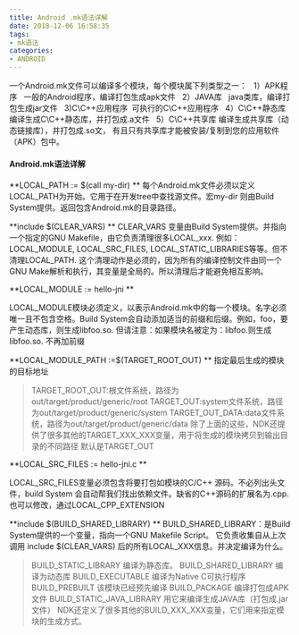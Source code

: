 ```yaml
---
title: Android .mk语法详解
date: 2018-12-06 16:58:35
tags:
- mk语法
categories:
- ANDROID
---
```

一个Android.mk文件可以编译多个模块，每个模块属下列类型之一：
  1）APK程序
  一般的Android程序，编译打包生成apk文件
  2）JAVA库
  java类库，编译打包生成jar文件
  3)C\C++应用程序
 可执行的C\C++应用程序
  4）C\C++静态库 
编译生成C\C++静态库，并打包成.a文件
  5）C\C++共享库
编译生成共享库（动态链接库），并打包成.so文， 有且只有共享库才能被安装/复制到您的应用软件（APK）包中。


#### Android.mk语法详解
**LOCAL_PATH := $(call my-dir) **
每个Android.mk文件必须以定义LOCAL_PATH为开始。它用于在开发tree中查找源文件。宏my-dir 则由Build System提供。返回包含Android.mk的目录路径。

**include $(CLEAR_VARS) **
CLEAR_VARS 变量由Build System提供。并指向一个指定的GNU Makefile，由它负责清理很多LOCAL_xxx.
例如：LOCAL_MODULE, LOCAL_SRC_FILES, LOCAL_STATIC_LIBRARIES等等。但不清理LOCAL_PATH.
这个清理动作是必须的，因为所有的编译控制文件由同一个GNU Make解析和执行，其变量是全局的。所以清理后才能避免相互影响。

**LOCAL_MODULE    := hello-jni **

LOCAL_MODULE模块必须定义，以表示Android.mk中的每一个模块。名字必须唯一且不包含空格。Build System会自动添加适当的前缀和后缀。例如，foo，要产生动态库，则生成libfoo.so. 但请注意：如果模块名被定为：libfoo.则生成libfoo.so. 不再加前缀

**LOCAL_MODULE_PATH :=$(TARGET_ROOT_OUT) **
指定最后生成的模块的目标地址

>TARGET_ROOT_OUT:根文件系统，路径为out/target/product/generic/root
>TARGET_OUT:system文件系统，路径为out/target/product/generic/system
>TARGET_OUT_DATA:data文件系统，路径为out/target/product/generic/data
>除了上面的这些，NDK还提供了很多其他的TARGET_XXX_XXX变量，用于将生成的模块拷贝到输出目录的不同路径
>默认是TARGET_OUT

**LOCAL_SRC_FILES := hello-jni.c **

LOCAL_SRC_FILES变量必须包含将要打包如模块的C/C++ 源码。不必列出头文件，build System 会自动帮我们找出依赖文件。缺省的C++源码的扩展名为.cpp. 也可以修改，通过LOCAL_CPP_EXTENSION

**include $(BUILD_SHARED_LIBRARY) **
BUILD_SHARED_LIBRARY：是Build System提供的一个变量，指向一个GNU Makefile Script。
它负责收集自从上次调用 include $(CLEAR_VARS)  后的所有LOCAL_XXX信息。并决定编译为什么。

>BUILD_STATIC_LIBRARY    编译为静态库。 
>BUILD_SHARED_LIBRARY    编译为动态库 
>BUILD_EXECUTABLE        编译为Native C可执行程序  
>BUILD_PREBUILT          该模块已经预先编译
>BUILD_PACKAGE     编译打包成APK文件
>BUILD_STATIC_JAVA_LIBRARY     用它来编译生成JAVA库（打包成.jar文件）
>NDK还定义了很多其他的BUILD_XXX_XXX变量，它们用来指定模块的生成方式。
